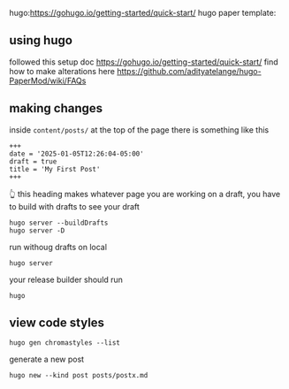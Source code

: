 hugo:https://gohugo.io/getting-started/quick-start/
hugo paper template: 


## using hugo
followed this setup doc https://gohugo.io/getting-started/quick-start/
find how to make alterations here https://github.com/adityatelange/hugo-PaperMod/wiki/FAQs


## making changes
inside `content/posts/` at the top of the page there is something like this
```
+++
date = '2025-01-05T12:26:04-05:00'
draft = true
title = 'My First Post'
+++
```
👆 this heading makes whatever page you are working on a draft, you have to build with drafts to see your draft

```
hugo server --buildDrafts
hugo server -D
```
run withoug drafts on local
```
hugo server
```
your release builder should run
```
hugo
```

## view code styles
```
hugo gen chromastyles --list
```

generate a new post
```
hugo new --kind post posts/postx.md

```
